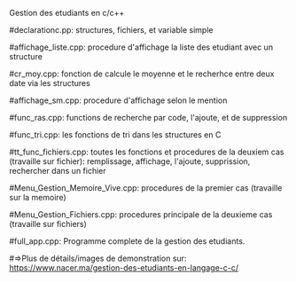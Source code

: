 Gestion des etudiants en c/c++

#declarationc.pp: structures, fichiers, et variable simple

#affichage_liste.cpp: procedure d'affichage la liste des etudiant avec un structure

#cr_moy.cpp: fonction de calcule le moyenne et le recherhce entre deux date via les structures

#affichage_sm.cpp: procedure d'affichage selon le mention

#func_ras.cpp: functions de recherche par code, l'ajoute, et de suppression

#func_tri.cpp: les fonctions de tri dans les structures en C

#tt_func_fichiers.cpp: toutes les fonctions et procedures de la deuxiem cas (travaille sur fichier): remplissage, affichage, l'ajoute, supprission, rechercher dans un fichier


#Menu_Gestion_Memoire_Vive.cpp: procedures de la premier cas (travaille sur la memoire)

#Menu_Gestion_Fichiers.cpp:  procedures principale de la deuxieme cas (travaille sur fichiers)


#full_app.cpp: Programme complete de la gestion des etudiants.

#=>Plus de détails/images de demonstration sur: https://www.nacer.ma/gestion-des-etudiants-en-langage-c-c/
